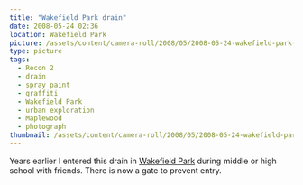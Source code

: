 ```yaml
---
title: "Wakefield Park drain"
date: 2008-05-24 02:36
location: Wakefield Park
picture: /assets/content/camera-roll/2008/05/2008-05-24-wakefield-park-drain/recon-2-003.jpg
type: picture
tags:
  - Recon 2
  - drain
  - spray paint
  - graffiti
  - Wakefield Park
  - urban exploration
  - Maplewood
  - photograph
thumbnail: /assets/content/camera-roll/2008/05/2008-05-24-wakefield-park-drain/recon-2-003-thumbnail.jpg
---
```

Years earlier I entered this drain in [Wakefield Park](/wakefield-park/) during middle or high school with friends. There is now a gate to prevent entry. 